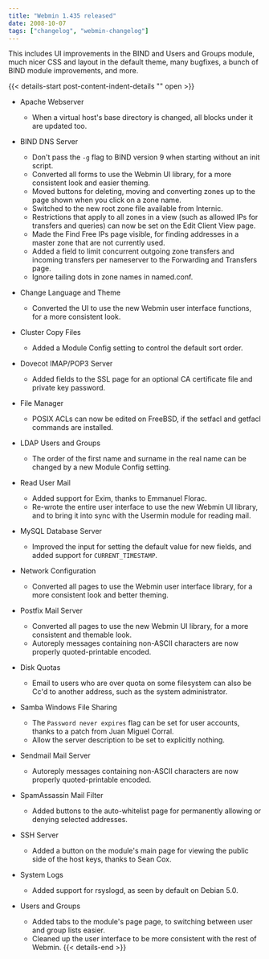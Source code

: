 ```yaml
---
title: "Webmin 1.435 released"
date: 2008-10-07
tags: ["changelog", "webmin-changelog"]
---
```


This includes UI improvements in the BIND and Users and Groups module, much nicer CSS and layout in the default theme, many bugfixes, a bunch of BIND module improvements, and more.

{{< details-start post-content-indent-details "<i class='wm wm-fw wm-newspaper'></i>" open >}}
- Apache Webserver

  - When a virtual host's base directory is changed, all <directory> blocks under it are updated too.

- BIND DNS Server

  - Don't pass the `-g` flag to BIND version 9 when starting without an init script.
  - Converted all forms to use the Webmin UI library, for a more consistent look and easier theming.
  - Moved buttons for deleting, moving and converting zones up to the page shown when you click on a zone name.
  - Switched to the new root zone file available from Internic.
  - Restrictions that apply to all zones in a view (such as allowed IPs for transfers and queries) can now be set on the Edit Client View page.
  - Made the Find Free IPs page visible, for finding addresses in a master zone that are not currently used.
  - Added a field to limit concurrent outgoing zone transfers and incoming transfers per nameserver to the Forwarding and Transfers page.
  - Ignore tailing dots in zone names in named.conf.

- Change Language and Theme

  - Converted the UI to use the new Webmin user interface functions, for a more consistent look.

- Cluster Copy Files

  - Added a Module Config setting to control the default sort order.

- Dovecot IMAP/POP3 Server

  - Added fields to the SSL page for an optional CA certificate file and private key password.

- File Manager

  - POSIX ACLs can now be edited on FreeBSD, if the setfacl and getfacl commands are installed.

- LDAP Users and Groups

  - The order of the first name and surname in the real name can be changed by a new Module Config setting.

- Read User Mail

  - Added support for Exim, thanks to Emmanuel Florac.
  - Re-wrote the entire user interface to use the new Webmin UI library, and to bring it into sync with the Usermin module for reading mail.

- MySQL Database Server

  - Improved the input for setting the default value for new fields, and added support for `CURRENT_TIMESTAMP`.

- Network Configuration

  - Converted all pages to use the Webmin user interface library, for a more consistent look and better theming.

- Postfix Mail Server

  - Converted all pages to use the new Webmin UI library, for a more consistent and themable look.
  - Autoreply messages containing non-ASCII characters are now properly quoted-printable encoded.

- Disk Quotas

  - Email to users who are over quota on some filesystem can also be Cc'd to another address, such as the system administrator.

- Samba Windows File Sharing

  - The `Password never expires` flag can be set for user accounts, thanks to a patch from Juan Miguel Corral.
  - Allow the server description to be set to explicitly nothing.

- Sendmail Mail Server

  - Autoreply messages containing non-ASCII characters are now properly quoted-printable encoded.

- SpamAssassin Mail Filter

  - Added buttons to the auto-whitelist page for permanently allowing or denying selected addresses.

- SSH Server

  - Added a button on the module's main page for viewing the public side of the host keys, thanks to Sean Cox.

- System Logs

  - Added support for rsyslogd, as seen by default on Debian 5.0.

- Users and Groups

  - Added tabs to the module's page page, to switching between user and group lists easier.
  - Cleaned up the user interface to be more consistent with the rest of Webmin.
{{< details-end >}}

